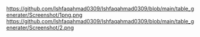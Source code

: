 https://github.com/Ishfaqahmad0309/Ishfaqahmad0309/blob/main/table_generater/Screenshot/1png.png
https://github.com/Ishfaqahmad0309/Ishfaqahmad0309/blob/main/table_generater/Screenshot/2.png
